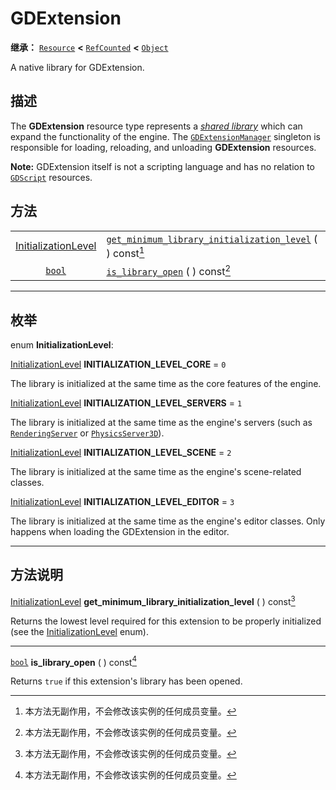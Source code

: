 <!-- ⚠ 请勿编辑本文件 ⚠ -->
<!-- 本文档使用脚本从 WeDot 引擎源码仓库生成。 -->
<!-- 生成脚本：https://github.com/WeDot-Engine/WeDot/tree/master/doc/tools/make_md.py； -->
<!-- 原文件：https://github.com/WeDot-Engine/WeDot/tree/master/doc/classes/GDExtension.xml。 -->

<div id="_class_gdextension"></div>

# GDExtension

**继承：** [`Resource`](class_resource.md) **<** [`RefCounted`](class_refcounted.md) **<** [`Object`](class_object.md)

A native library for GDExtension.

## 描述

The **GDExtension** resource type represents a [*shared library*](https://en.wikipedia.org/wiki/Shared_library) which can expand the functionality of the engine. The [`GDExtensionManager`](class_gdextensionmanager.md) singleton is responsible for loading, reloading, and unloading **GDExtension** resources.

 **Note:** GDExtension itself is not a scripting language and has no relation to [`GDScript`](class_gdscript.md) resources.

## 方法

|||
|:-:|:--|
| [InitializationLevel](#enum_gdextension_initializationlevel) | [`get_minimum_library_initialization_level`](class_gdextension.md#class_gdextension_method_get_minimum_library_initialization_level) ( ) const[^const] |
| [`bool`](class_bool.md)                                      | [`is_library_open`](class_gdextension.md#class_gdextension_method_is_library_open) ( ) const[^const]                                                   |

<!-- rst-class:: classref-section-separator -->

---

## 枚举

<div id="_class_enum_gdextension_initializationlevel"></div>

enum **InitializationLevel**: <div id="enum_gdextension_initializationlevel"></div>

<div id="_class_gdextension_constant_initialization_level_core"></div>

[InitializationLevel](#enum_gdextension_initializationlevel) **INITIALIZATION_LEVEL_CORE** = ``0``

The library is initialized at the same time as the core features of the engine.

<div id="_class_gdextension_constant_initialization_level_servers"></div>

[InitializationLevel](#enum_gdextension_initializationlevel) **INITIALIZATION_LEVEL_SERVERS** = ``1``

The library is initialized at the same time as the engine's servers (such as [`RenderingServer`](class_renderingserver.md) or [`PhysicsServer3D`](class_physicsserver3d.md)).

<div id="_class_gdextension_constant_initialization_level_scene"></div>

[InitializationLevel](#enum_gdextension_initializationlevel) **INITIALIZATION_LEVEL_SCENE** = ``2``

The library is initialized at the same time as the engine's scene-related classes.

<div id="_class_gdextension_constant_initialization_level_editor"></div>

[InitializationLevel](#enum_gdextension_initializationlevel) **INITIALIZATION_LEVEL_EDITOR** = ``3``

The library is initialized at the same time as the engine's editor classes. Only happens when loading the GDExtension in the editor.

<!-- rst-class:: classref-section-separator -->

---

## 方法说明

<div id="_class_gdextension_method_get_minimum_library_initialization_level"></div>

[InitializationLevel](#enum_gdextension_initializationlevel) **get_minimum_library_initialization_level** ( ) const[^const]<div id="class_gdextension_method_get_minimum_library_initialization_level"></div>

Returns the lowest level required for this extension to be properly initialized (see the [InitializationLevel](#enum_gdextension_initializationlevel) enum).

<!-- rst-class:: classref-item-separator -->

---

<div id="_class_gdextension_method_is_library_open"></div>

[`bool`](class_bool.md) **is_library_open** ( ) const[^const]<div id="class_gdextension_method_is_library_open"></div>

Returns `true` if this extension's library has been opened.

[^virtual]: 本方法通常需要用户覆盖才能生效。
[^const]: 本方法无副作用，不会修改该实例的任何成员变量。
[^vararg]: 本方法除了能接受在此处描述的参数外，还能够继续接受任意数量的参数。
[^constructor]: 本方法用于构造某个类型。
[^static]: 调用本方法无需实例，可直接使用类名进行调用。
[^operator]: 本方法描述的是使用本类型作为左操作数的有效运算符。
[^bitfield]: 这个值是由下列位标志构成位掩码的整数。
[^void]: 无返回值。

